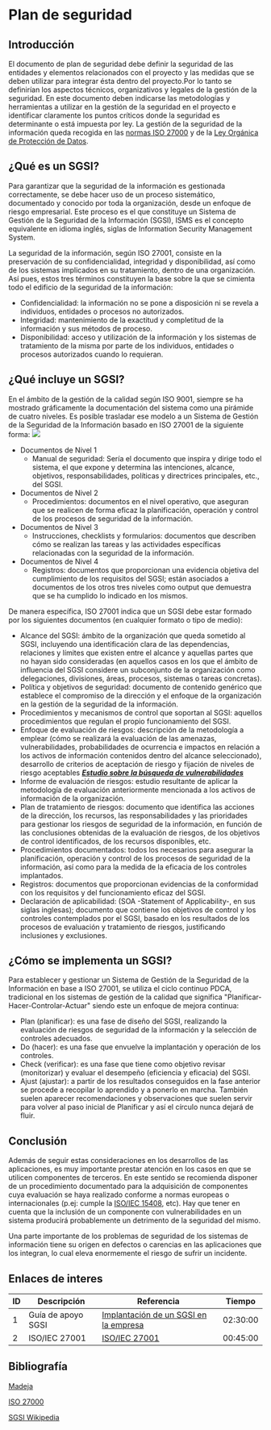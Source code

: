 # Plan de seguridad
## Introducción
El documento de plan de seguridad debe definir la seguridad de las entidades y elementos relacionados con el
proyecto y las medidas que se deben utilizar para integrar ésta dentro del proyecto.Por lo tanto se definirían los aspectos técnicos, organizativos y legales de la gestión de la seguridad.
En este documento deben indicarse las metodologías y herramientas a utilizar en la gestión de la seguridad en el proyecto e identificar claramente los puntos críticos donde la seguridad es determinante o está impuesta por ley.
La gestión de la seguridad de la información queda recogida en las [normas ISO 27000](http://www.iso27000.es/download/doc_sgsi_all.pdf) y de la [Ley Orgánica de Protección de Datos](https://www.boe.es/eli/es/lo/2018/12/05/3).

## ¿Qué es un SGSI?
Para garantizar que la seguridad de la información es gestionada correctamente, se debe hacer uso de un proceso sistemático, documentado y conocido por toda la organización, desde un enfoque de riesgo empresarial. Este proceso es el que constituye un Sistema de Gestión de la Seguridad de la Información (SGSI),  ISMS es el concepto equivalente en idioma inglés, siglas de Information Security Management System. 

La seguridad de la información, según ISO 27001, consiste en la preservación de su confidencialidad, integridad y disponibilidad, así como de los sistemas implicados en su tratamiento, dentro de una organización. Así pues, estos tres términos constituyen la base sobre la que se cimienta todo el edificio de la seguridad de la información:
- Confidencialidad: la información no se pone a disposición ni se revela a individuos, entidades o procesos no autorizados.
- Integridad: mantenimiento de la exactitud y completitud de la información y sus métodos de proceso.
- Disponibilidad: acceso y utilización de la información y los sistemas de tratamiento de la misma por parte de los individuos, entidades o procesos autorizados cuando lo requieran.

## ¿Qué incluye un SGSI?
En  el  ámbito  de  la  gestión  de  la  calidad  según  ISO  9001,  siempre  se  ha  mostrado  gráficamente  la  documentación  del  sistema  como  una  pirámide  de  cuatro  niveles.  Es  posible  trasladar  ese  modelo  a  un  Sistema  de  Gestión  de  la  Seguridad  de  la  Información basado en ISO 27001 de la siguiente forma:
![](https://i.imgur.com/ZA1K8An.png)
+ Documentos de Nivel 1
    + Manual de seguridad: Sería el documento que inspira y dirige todo el sistema, el que expone y determina las intenciones, alcance, objetivos, responsabilidades, políticas y directrices principales, etc., del SGSI.
+ Documentos de Nivel 2
    + Procedimientos: documentos en el nivel operativo, que aseguran que se realicen de forma eficaz la planificación, operación y control de los procesos de seguridad de la información.
+ Documentos de Nivel 3
    + Instrucciones, checklists y formularios: documentos que describen cómo se realizan las tareas y las actividades específicas relacionadas con la seguridad de la información.
+ Documentos de Nivel 4
    + Registros: documentos que proporcionan una evidencia objetiva del cumplimiento de los requisitos del SGSI; están asociados a documentos de los otros tres niveles como output que demuestra que se ha cumplido lo indicado en los mismos.

De manera específica, ISO 27001 indica que un SGSI debe estar formado por los siguientes documentos (en cualquier formato o tipo de medio):

+ Alcance del SGSI: ámbito de la organización que queda sometido al SGSI, incluyendo una identificación clara de las dependencias, relaciones y límites que existen entre el alcance y aquellas partes que no hayan sido consideradas (en aquellos casos en los que el ámbito de influencia del SGSI considere un subconjunto de la organización como delegaciones, divisiones, áreas, procesos, sistemas o tareas concretas).
+ Política y objetivos de seguridad: documento de contenido genérico que establece el compromiso de la dirección y el enfoque de la organización en la gestión de la seguridad de la información.
+ Procedimientos y mecanismos de control que soportan al SGSI: aquellos procedimientos que regulan el propio funcionamiento del SGSI.
+ Enfoque de evaluación de riesgos: descripción de la metodología a emplear (cómo se realizará la evaluación de las amenazas, vulnerabilidades, probabilidades de ocurrencia e impactos en relación a los activos de información contenidos dentro del alcance seleccionado), desarrollo de criterios de aceptación de riesgo y fijación de niveles de riesgo aceptables 
***[Estudio sobre la búsqueda de vulnerabilidades](https://github.com/cs-ehu/Ejemplo/blob/develop/UNE157801/3%20Anexos/3.05%20Plan%20de%20seguridad/Busqueda_Vulnerabilidades.md)***
+ Informe de evaluación de riesgos: estudio resultante de aplicar la metodología de evaluación anteriormente mencionada a los activos de información de la organización.
+ Plan de tratamiento de riesgos: documento que identifica las acciones de la dirección, los recursos, las responsabilidades y las prioridades para gestionar los riesgos de seguridad de la información, en función de las conclusiones obtenidas de la evaluación de riesgos, de los objetivos de control identificados, de los recursos disponibles, etc.
+ Procedimientos documentados: todos los necesarios para asegurar la planificación, operación y control de los procesos de seguridad de la información, así como para la medida de la eficacia de los controles implantados.
+ Registros: documentos que proporcionan evidencias de la conformidad con los requisitos y del funcionamiento eficaz del SGSI.
+ Declaración de aplicabilidad: (SOA -Statement of Applicability-, en sus siglas inglesas); documento que contiene los objetivos de control y los controles
contemplados por el SGSI, basado en los resultados de los procesos de evaluación y tratamiento de riesgos, justificando inclusiones y exclusiones.

## ¿Cómo se implementa un SGSI?
Para establecer y gestionar un Sistema de Gestión de la Seguridad de la Información en base a ISO 27001, se utiliza el ciclo continuo PDCA, tradicional en los sistemas de gestión de la calidad que significa "Planificar-Hacer-Controlar-Actuar" siendo este un enfoque de mejora continua:

+ Plan (planificar): es una fase de diseño del SGSI, realizando la evaluación de riesgos de seguridad de la información y la selección de controles adecuados. 
+ Do (hacer): es una fase que envuelve la implantación y operación de los controles. 
+ Check (verificar): es una fase que tiene como objetivo revisar (monitorizar) y evaluar el desempeño (eficiencia y eficacia) del SGSI. 
+ Ajust (ajustar): a partir de los resultados conseguidos en la fase anterior se procede a recopilar lo aprendido y a ponerlo en marcha. También suelen aparecer recomendaciones y observaciones que suelen servir para volver al paso inicial de Planificar y así el círculo nunca dejará de fluir. 

## Conclusión
Además de seguir estas consideraciones en los desarrollos de las aplicaciones, es muy importante prestar atención en los casos en que se utilicen componentes de terceros. En este sentido se recomienda disponer de un procedimiento documentado para la adquisición de componentes cuya evaluación se haya realizado conforme a normas europeas o internacionales (p.ej: cumple la [ISO/IEC 15408](https://www.iso.org/standard/50341.html), etc). Hay que tener en cuenta que la inclusión de un componente con vulnerabilidades en un sistema producirá probablemente un detrimento de la seguridad del mismo.

Una parte importante de los problemas de seguridad de los sistemas de información tiene su origen en defectos o carencias en las aplicaciones que los integran, lo cual eleva enormemente el riesgo de sufrir un incidente.

## Enlaces de interes
| ID      | Descripción | Referencia | Tiempo  |
| ------- | ----------- | ---------- | ------- |
| 1  | Guía de apoyo SGSI       | [Implantación de un SGSI en la empresa ](https://www.incibe.es/extfrontinteco/img/File/intecocert/sgsi/img/Guia_apoyo_SGSI.pdf) | 02:30:00|
| 2  | ISO/IEC 27001      | [ISO/IEC 27001](https://es.wikipedia.org/wiki/ISO/IEC_27001) | 00:45:00|


## Bibliografía

[Madeja](http://www.juntadeandalucia.es/servicios/madeja/contenido/subsistemas/entorno)

[ISO 27000](http://www.iso27000.es/download/doc_sgsi_all.pdf)

[SGSI Wikipedia](https://es.wikipedia.org/wiki/Sistema_de_gesti%C3%B3n_de_la_seguridad_de_la_informaci%C3%B3n)
